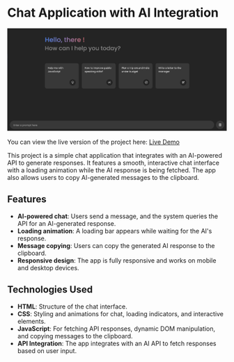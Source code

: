 # Chat Application with AI Integration

![Chat Application Screenshot](images/ui.png)

You can view the live version of the project here: [Live Demo](https://gemini-aniket.netlify.app/)

This project is a simple chat application that integrates with an AI-powered API to generate responses. It features a smooth, interactive chat interface with a loading animation while the AI response is being fetched. The app also allows users to copy AI-generated messages to the clipboard.

## Features

- **AI-powered chat**: Users send a message, and the system queries the API for an AI-generated response.
- **Loading animation**: A loading bar appears while waiting for the AI's response.
- **Message copying**: Users can copy the generated AI response to the clipboard.
- **Responsive design**: The app is fully responsive and works on mobile and desktop devices.

## Technologies Used

- **HTML**: Structure of the chat interface.
- **CSS**: Styling and animations for chat, loading indicators, and interactive elements. 
- **JavaScript**: For fetching API responses, dynamic DOM manipulation, and copying messages to the clipboard.
- **API Integration**: The app integrates with an AI API to fetch responses based on user input.